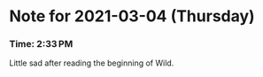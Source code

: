 # Note for 2021-03-04 (Thursday)
### Time: 2:33 PM

Little sad after reading the beginning of Wild.
